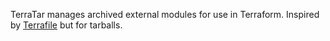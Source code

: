 TerraTar manages archived external modules for use in Terraform. Inspired by  [Terrafile](https://github.com/coretech/terrafile) but for tarballs.